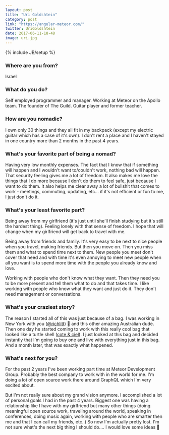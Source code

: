 ```yaml
---
layout: post
title: "Uri Goldshtein"
category: post
link: "https://angular-meteor.com/"
twitter: UriGoldshtein
date: 2017-06-11-18-48
image: uri.jpg
---
```

{% include JB/setup %}


### Where are you from?
Israel

### What do you do?
Self employed programmer and manager. 
Working at Meteor on the Apollo team.
The founder of The Guild.
Guitar player and former teacher.

### How are you nomadic?
I own only 30 things and they all fit in my backpack (except my electric guitar which has a case of it's own).
I don't rent a place and I haven't stayed in one country more than 2 months in the past 4 years.

### What's your favorite part of being a nomad?
Having very low monthly expenses. The fact that I know that if something will happen and I wouldn't want to/couldn't work, nothing bad will happen. That security feeling gives me a lot of freedom. It also makes me love the things that I do more because I don't do them to feel safe, just because I want to do them.
It also helps me clear away a lot of bullshit that comes to work - meetings, commuting, updating, etc... if it's not efficient or fun to me, I just don't do it. 

### What's your least favorite part?
Being away from my girlfriend (it's just until she'll finish studying but it's still the hardest thing).
Feeling lonely with that sense of freedom. I hope that will change when my girlfriend will get back to travel with me.

Being away from friends and family. It's very easy to be next to nice people when you travel, making friends. But then you move on. Then you 
miss them and what to spend time next to them.  New people you meet don't cover that need and with time it's even annoying to meet new people when all you want is to spend more time with the people you already know and love.

Working with people who don't know what they want. Then they need you to be more present and tell them what to do and that takes time.  I like working with people who know what they want and just do it. They don't need management or conversations.

### What's your craziest story?
The reason I started all of this was just because of a bag.  I was working in New York with you ([@richlitt](https://twitter.com/richlitt)) 🙂 and this other amazing Australian dude. Then one day he started coming to work with this really cool bag that looked like a turtle shell ([cote & ciel](http://amzn.to/2rZk8Wu)).  I just looked at this bag and decided instantly that I'm going to buy one and live with everything just in this bag. And a month later, that was exactly what happened.

### What's next for you?
For the past 2 years I've been working part time at Meteor Development Group. Probably the best company to work with in the world for me. 
I'm doing a lot of open source work there around GraphQL which I'm very excited about.

But I'm not really sure about my grand vision anymore. I accomplished a lot of personal goals I had in the past 4 years. Biggest one was having a relationship like I have with my girlfriend but many other things (doing meaningful open source work, traveling around the world, speaking in conferences, doing music again, working with people who are smarter then me and that I can call my friends, etc..)
So now I'm actually pretty lost.  I'm not sure what's the next big thing I should do....
I would love some ideas 🙂

